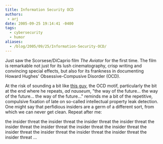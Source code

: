 ```yaml
---
title: Information Security OCD
authors:
 - arj
date: 2005-09-25 19:14:41 -0400
tags:
  - cybersecurity
  - humor
aliases:
  - /blog/2005/09/25/Information-Security-OCD/
---
```

Just saw the Scorsese/DiCaprio film _The Aviator_ for the first time. The film is remarkable not just for its lush cinematography, crisp writing and convincing special effects, but also for its frankness in documenting Howard Hughes' Obsessive-Compusive Disorder (OCD).

At the risk of sounding a bit like [this guy](http://security.typepad.com/internet_security_be_care/), the OCD motif, particularly the bit at the end where he repeats, _ad nauseum_, "the way of the future... the way of the future... the way of the future..." reminds me a bit of the repetitive, compulsive fixation of late on so-called intellectual property leak detection. One might say that perfidious insiders are a germ of a different sort, from which we can never get clean. Repeat after me:

the insider threat
the insider threat
the insider threat
the insider threat
the insider threat
the insider threat
the insider threat
the insider threat
the insider threat
the insider threat
the insider threat
the insider threat
the insider threat
...

